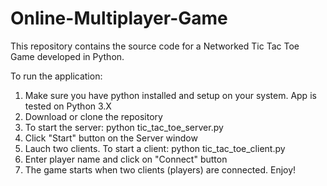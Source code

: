 # Online-Multiplayer-Game
This repository contains the source code for a Networked Tic Tac Toe Game developed in Python.

To run the application:

1. Make sure you have python installed and setup on your system. App is tested on Python 3.X
2. Download or clone the repository
3. To start the server: python tic_tac_toe_server.py
4. Click "Start" button on the Server window
5. Lauch two clients. To start a client: python tic_tac_toe_client.py
6. Enter player name and click on "Connect" button
7. The game starts when two clients (players) are connected.
Enjoy!
